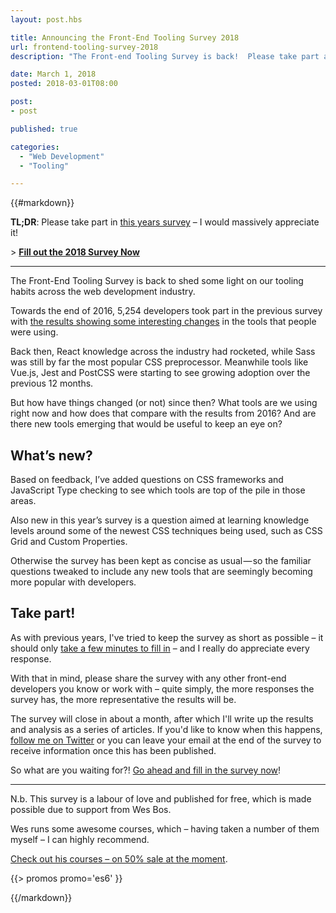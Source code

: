 ```yaml
---
layout: post.hbs

title: Announcing the Front-End Tooling Survey 2018
url: frontend-tooling-survey-2018
description: "The Front-end Tooling Survey is back!  Please take part and help to provide insight into the tools we all use."

date: March 1, 2018
posted: 2018-03-01T08:00

post:
- post

published: true

categories:
  - "Web Development"
  - "Tooling"

---
```


{{#markdown}}

**TL;DR**: Please take part in [this years survey](http://ashn.uk/survey-2018) – I would massively appreciate it!

\> **[Fill out the 2018 Survey Now](http://ashn.uk/survey-2018)**

---

The Front-End Tooling Survey is back to shed some light on our tooling habits across the web development industry.

Towards the end of 2016, 5,254 developers took part in the previous survey with [the results showing some interesting changes](/blog/frontend-tooling-survey-2016-results) in the tools that people were using.

Back then, React knowledge across the industry had rocketed, while Sass was still by far the most popular CSS preprocessor.  Meanwhile tools like Vue.js, Jest and PostCSS were starting to see growing adoption over the previous 12 months.

But how have things changed (or not) since then?  What tools are we using right now and how does that compare with the results from 2016?  And are there new tools emerging that would be useful to keep an eye on?

## What’s new?

Based on feedback, I’ve added questions on CSS frameworks and JavaScript Type checking to see which tools are top of the pile in those areas.

Also new in this year’s survey is a question aimed at learning knowledge levels around some of the newest CSS techniques being used, such as CSS Grid and Custom Properties.

Otherwise the survey has been kept as concise as usual — so the familiar questions tweaked to include any new tools that are seemingly becoming more popular with developers.

## Take part!

As with previous years, I've tried to keep the survey as short as possible – it should only [take a few minutes to fill in](http://ashn.uk/survey-2018) – and I really do appreciate every response.

With that in mind, please share the survey with any other front-end developers you know or work with – quite simply, the more responses the survey has, the more representative the results will be.

The survey will close in about a month, after which I'll write up the results and analysis as a series of articles.  If you'd like to know when this happens, [follow me on Twitter](https://twitter.com/AshNolan_) or you can leave your email at the end of the survey to receive information once this has been published.

So what are you waiting for?! [Go ahead and fill in the survey now](http://ashn.uk/survey-2018)!

---

N.b. This survey is a labour of love and published for free, which is made possible due to support from Wes Bos.

Wes runs some awesome courses, which – having taken a number of them myself – I can highly recommend.

[Check out his courses – on 50% sale at the moment](/affiliates).

{{> promos promo='es6' }}

{{/markdown}}



